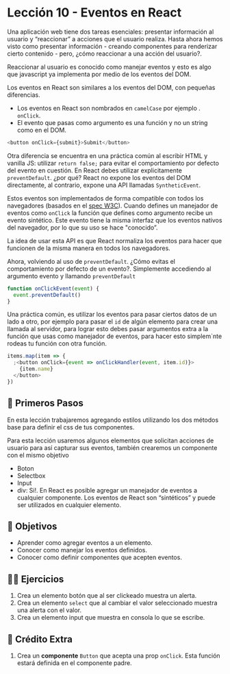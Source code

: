 # Lección 10 - Eventos en React

Una aplicación web tiene dos tareas esenciales: presentar información al usuario y “reaccionar” a acciones que el usuario realiza. Hasta ahora hemos visto como presentar información - creando componentes para renderizar cierto contenido - pero, ¿cómo reaccionar a una acción del usuario?.

Reaccionar al usuario es conocido como manejar eventos y esto es algo que javascript ya implementa por medio de los eventos del DOM.

Los eventos en React son similares a los eventos del DOM, con pequeñas diferencias.

- Los eventos en React son nombrados en `camelCase` por ejemplo . `onClick`.
- El evento que pasas como argumento es una función y no un string como en el DOM.

```javascript
<button onClick={submit}>Submit</button>
```

Otra diferencia se encuentra en una práctica común al escribir HTML y vanilla JS: utilizar `return false;` para evitar el comportamiento por defecto del evento en cuestión. En React debes utilizar explicitamente `preventDefault`. ¿por qué? React no expone los eventos del DOM directamente, al contrario, expone una API llamadas `SyntheticEvent`.

Estos eventos son implementados de forma compatible con todos los navegadores (basados en el [spec W3C](https://www.w3.org/TR/DOM-Level-3-Events/)). Cuando defines un manejador de eventos como `onClick` la función que defines como argumento recibe un evento sintético. Este evento tiene la misma interfaz que los eventos nativos del navegador, por lo que su uso se hace "conocido”.

La idea de usar esta API es que React normaliza los eventos para hacer que funcionen de la misma manera en todos los navegadores.

Ahora, volviendo al uso de `preventDefault`. ¿Cómo evitas el comportamiento por defecto de un evento?. Simplemente accediendo al argumento evento y llamando `preventDefault`

```javascript
function onClickEvent(event) {
  event.preventDefault()
}
```

Una práctica común, es utilizar los eventos para pasar ciertos datos de un lado a otro, por ejemplo para pasar el `id` de algún elemento para crear una llamada al servidor, para lograr esto debes pasar argumentos extra a la función que usas como manejador de eventos, para hacer esto simplem`nte rodeas tu función con otra función.

```javascript
items.map(item => {
  ;<button onClick={event => onClickHandler(event, item.id)}>
    {item.name}
  </button>
})
```

## 🐾 Primeros Pasos

En esta lección trabajaremos agregando estilos utilizando los dos métodos base para definir el css de tus componentes.

Para esta lección usaremos algunos elementos que solicitan acciones de usuario para así capturar sus eventos, también crearemos un componente con el mismo objetivo

- Boton
- Selectbox
- Input
- div: Si!. En React es posible agregar un manejador de eventos a cualquier componente. Los eventos de React son “sintéticos” y puede ser utilizados en cualquier elemento.

## 🎯 Objetivos

- Aprender como agregar eventos a un elemento.
- Conocer como manejar los eventos definidos.
- Conocer como definir componentes que acepten eventos.

## 🏋️‍♂️ Ejercicios

1. Crea un elemento botón que al ser clickeado muestra un alerta.
2. Crea un elemento `select` que al cambiar el valor seleccionado muestra una alerta con el valor.
3. Crea un elemento input que muestra en consola lo que se escribe.

## 🍬 Crédito Extra

1. Crea un **componente** `Button` que acepta una prop `onClick`. Esta función estará definida en el componente padre.
